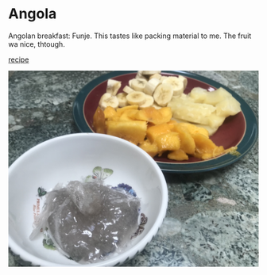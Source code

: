 # Angola

Angolan breakfast: Funje. This tastes like packing material to me. The
fruit wa nice, thtough.

<a href="https://wakeupandeatglobal.weebly.com/angolan-breakfast.html">
recipe</a>

![Bowl of grey gel, with fruit behind](images/angola.jpeg)